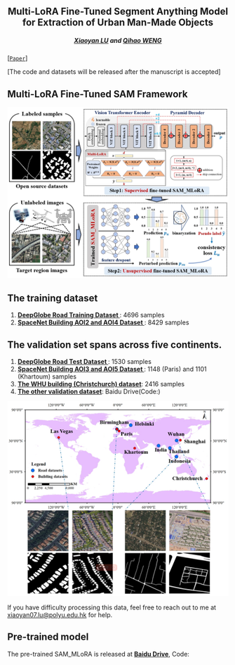<h2 align="center">Multi-LoRA Fine-Tuned Segment Anything Model for Extraction of Urban Man-Made Objects </h2>

<h5 align="center"> <a href="https://scholar.google.com/citations?user=MDA37NMAAAAJ&hl=zh-CN">Xiaoyan LU</a> and
<a href="https://scholar.google.com/citations?user=SbbCxE8AAAAJ">Qihao WENG</a></h5>


[[`Paper`]()] 

[The code and datasets will be released after the manuscript is accepted]

## Multi-LoRA Fine-Tuned SAM Framework

<div align="center">
  <img src="./img/SAM_LoRA.png?raw=true">
</div>

## The training dataset

1. [<b>DeepGlobe Road Training Dataset </b>](https://competitions.codalab.org/competitions/18467#participate-get_data): 4696 samples
2. [<b>SpaceNet Building AOI2 and AOI4 Dataset </b>](https://spacenet.ai/spacenet-buildings-dataset-v2/): 8429 samples

## The validation set spans across five continents.

1. [<b>DeepGlobe Road Test Dataset </b>](https://competitions.codalab.org/competitions/18467#participate-get_data): 1530 samples
2. [<b>SpaceNet Building AOI3 and AOI5 Dataset </b>](https://spacenet.ai/spacenet-buildings-dataset-v2/): 1148 (Paris) and 1101 (Khartoum) samples
3. [<b>The WHU building (Christchurch) dataset</b>](http://gpcv.whu.edu.cn/data/building_dataset.html): 2416 samples
4. [<b>The other validation dataset</b>]( ): Baidu Drive(Code:)

<div align="center">
  <img src="./img/val_data.png?raw=true">
</div>

If you have difficulty processing this data, feel free to reach out to me at xiaoyan07.lu@polyu.edu.hk for help.

## Pre-trained model
The pre-trained SAM_MLoRA is released at [<b>Baidu Drive</b>](), Code:
